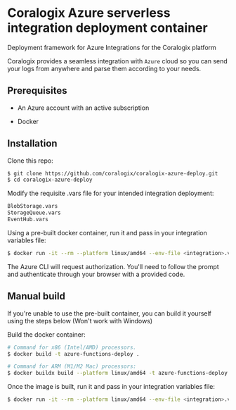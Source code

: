 # Coralogix Azure serverless integration deployment container
Deployment framework for Azure Integrations for the Coralogix platform

Coralogix provides a seamless integration with ``Azure`` cloud so you can send your logs from anywhere and parse them according to your needs.

## Prerequisites

* An Azure account with an active subscription

* Docker

## Installation

Clone this repo:

```bash
$ git clone https://github.com/coralogix/coralogix-azure-deploy.git
$ cd coralogix-azure-deploy
```

Modify the requisite .vars file for your intended integration deployment:

```bash
BlobStorage.vars
StorageQueue.vars
EventHub.vars
```

Using a pre-built docker container, run it and pass in your integration variables file:
```bash
$ docker run -it --rm --platform linux/amd64 --env-file <integration>.vars coralogixrepo/azure-functions-deploy
```

The Azure CLI will request authorization. You'll need to follow the prompt and authenticate through your browser with a provided code.

## Manual build

If you're unable to use the pre-built container, you can build it yourself using the steps below (Won't work with Windows)

Build the docker container:

```bash
# Command for x86 (Intel/AMD) processors.
$ docker build -t azure-functions-deploy .

# Command for ARM (M1/M2 Mac) processors:
$ docker buildx build --platform linux/amd64 -t azure-functions-deploy .
```

Once the image is built, run it and pass in your integration variables file:

```bash
$ docker run -it --rm --platform linux/amd64 --env-file <integration>.vars azure-functions-deploy
```

